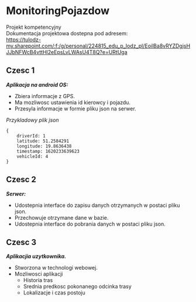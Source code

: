 # MonitoringPojazdow
Projekt kompetencyjny \
Dokumentacja projektowa dostepna pod adresem: \
https://tulodz-my.sharepoint.com/:f:/g/personal/224815_edu_p_lodz_pl/EoilBa8vRYZDgjsHJJbNFWcB4vttHI2eEpsLvLWAsU4T8Q?e=URtUga

## Czesc 1
***Aplikacja na android OS:***
- Zbiera informacje z GPS.
- Ma mozliwosc ustawienia id kierowcy i pojazdu.
- Przesyla informacje w formie pliku json na serwer.

*Przykladowy plik json*
```
{
    driverId: 1
    latitude: 51.2584291
    longitude: 19.8636438
    timestamp: 1620233639623
    vehicleId: 4
}
```

## Czesc 2
***Serwer:***
- Udostepnia interface do zapisu danych otrzymanych w postaci pliku json.
- Przechowuje otrzymane dane w bazie.
- Udostepnia interface do pobrania danych w postaci pliku json.

## Czesc 3
***Aplikacjia uzytkownika.***
- Stworzona w technologi webowej.
- Mozliwosci aplikacji
    - Historia tras
    - Srednia predkosc pokonanego odcinka trasy
    - Lokalizacje i czas postoju
